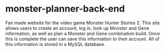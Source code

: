 # monster-planner-back-end
Fan made website for the video game Monster Hunter Stories 2. This site allows users to create an account, log in, look up Monster and Gene information, as well as plan a Monster and Gene combination build. Once this is complete the user can save this information to their account. All of this information is stored in a MySQL database.
